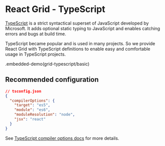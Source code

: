 # React Grid - TypeScript

[TypeScript](https://www.typescriptlang.org) is a strict syntactical superset of JavaScript developed by Microsoft. It adds optional static typing to JavaScript and enables catching errors and bugs at build time.

TypeScript became popular and is used in many projects. So we provide React Grid with TypeScript definitions to enable easy and comfortable usage in TypeScript projects.

.embedded-demo(grid-typescript/basic)

## Recommended configuration

```json
// tsconfig.json
{
  "compilerOptions": {
    "target": "es5",
    "module": "es6",
    "moduleResolution": "node",
    "jsx": "react"
  }
}
```

See [TypeScript compiler options docs](https://www.typescriptlang.org/docs/handbook/compiler-options.html) for more details.
